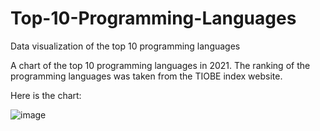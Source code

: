 # Top-10-Programming-Languages

Data visualization of the top 10 programming languages

A chart of the top 10 programming languages in 2021. The ranking of the programming languages was taken from the TIOBE index website.

Here is the chart:

![image](https://user-images.githubusercontent.com/45300629/147262212-ad91713c-c7de-412f-8416-4d9a9452ea73.png)

